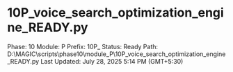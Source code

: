 # 10P_voice_search_optimization_engine_READY.py

Phase: 10
Module: P
Prefix: 10P_
Status: Ready
Path: D:\MAGIC\scripts\phase10\module_P\10P_voice_search_optimization_engine_READY.py
Last Updated: July 28, 2025 5:14 PM (GMT+5:30)
